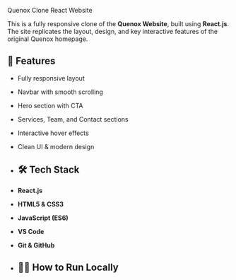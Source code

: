  Quenox Clone React Website

This is a fully responsive clone of the **Quenox Website**, built using **React.js**. The site replicates the layout, design, and key interactive features of the original Quenox homepage.
## 🚀 Features

- Fully responsive layout
- Navbar with smooth scrolling
- Hero section with CTA
- Services, Team, and Contact sections
- Interactive hover effects
- Clean UI & modern design
- ## 🛠️ Tech Stack

- **React.js**
- **HTML5 & CSS3**
- **JavaScript (ES6)**
- **VS Code**
- **Git & GitHub**
- ## 🧑‍💻 How to Run Locally

